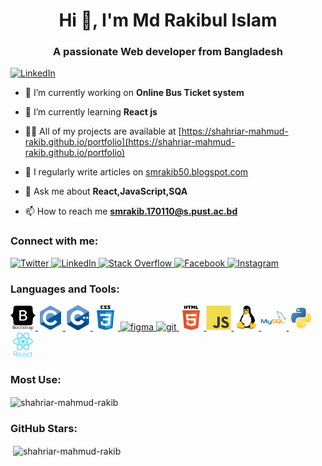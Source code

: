 <h1 align="center">Hi 👋, I'm Md Rakibul Islam</h1>
<h3 align="center">A passionate Web developer from Bangladesh</h3>
<p align="left">
  <a href="https://www.linkedin.com/in/smrakib99" target="_blank">
    <img src="https://img.shields.io/badge/Connect-LinkedIn-blue?style=for-the-badge&logo=linkedin" alt="LinkedIn" />
  </a>
</p>

- 🔭 I’m currently working on **Online Bus Ticket system**

- 🌱 I’m currently learning **React js**

- 👨‍💻 All of my projects are available at [https://shahriar-mahmud-rakib.github.io/portfolio](https://shahriar-mahmud-rakib.github.io/portfolio)

- 📝 I regularly write articles on [smrakib50.blogspot.com](smrakib50.blogspot.com)

- 💬 Ask me about **React,JavaScript,SQA**

- 📫 How to reach me **smrakib.170110@s.pust.ac.bd**

<h3 align="left">Connect with me:</h3>
<p align="left">
<a href="https://twitter.com/smrakib50" target="_blank">
  <img src="https://img.icons8.com/color/48/000000/twitter--v1.png" alt="Twitter" height="30" width="30"/>
</a>
<a href="https://www.linkedin.com/in/smrakib99/" target="_blank">
  <img src="https://img.icons8.com/color/48/000000/linkedin.png" alt="LinkedIn" height="30" width="30"/>
</a>

<a href="https://stackoverflow.com/users/19353060/md-rakibul-islam" target="_blank">
  <img src="https://img.icons8.com/color/48/000000/stackoverflow.png" alt="Stack Overflow" height="30" width="30"/>
</a>

<a href="https://www.facebook.com/smrakib.live" target="_blank">
  <img src="https://img.icons8.com/color/48/000000/facebook.png" alt="Facebook" height="30" width="30"/>
</a>

<a href="https://www.instagram.com/smrakib.99" target="_blank">
  <img src="https://img.icons8.com/color/48/000000/instagram-new.png" alt="Instagram" height="30" width="30"/>
</a>

<a href="https://www.hackerrank.com/profile/smrakib" target="_blank">

</a>
<a href="https://leetcode.com/shahriar_mahmud_rakib/" target="_blank">
 
</a>

</p>

<h3 align="left">Languages and Tools:</h3>
<p align="left"> <a href="https://getbootstrap.com" target="_blank" rel="noreferrer"> <img src="https://raw.githubusercontent.com/devicons/devicon/master/icons/bootstrap/bootstrap-plain-wordmark.svg" alt="bootstrap" width="40" height="40"/> </a> <a href="https://www.cprogramming.com/" target="_blank" rel="noreferrer"> <img src="https://raw.githubusercontent.com/devicons/devicon/master/icons/c/c-original.svg" alt="c" width="40" height="40"/> </a> <a href="https://www.w3schools.com/cpp/" target="_blank" rel="noreferrer"> <img src="https://raw.githubusercontent.com/devicons/devicon/master/icons/cplusplus/cplusplus-original.svg" alt="cplusplus" width="40" height="40"/> </a> <a href="https://www.w3schools.com/css/" target="_blank" rel="noreferrer"> <img src="https://raw.githubusercontent.com/devicons/devicon/master/icons/css3/css3-original-wordmark.svg" alt="css3" width="40" height="40"/> </a> <a href="https://www.figma.com/" target="_blank" rel="noreferrer"> <img src="https://www.vectorlogo.zone/logos/figma/figma-icon.svg" alt="figma" width="40" height="40"/> </a> <a href="https://git-scm.com/" target="_blank" rel="noreferrer"> <img src="https://www.vectorlogo.zone/logos/git-scm/git-scm-icon.svg" alt="git" width="40" height="40"/> </a> <a href="https://www.w3.org/html/" target="_blank" rel="noreferrer"> <img src="https://raw.githubusercontent.com/devicons/devicon/master/icons/html5/html5-original-wordmark.svg" alt="html5" width="40" height="40"/> </a> <a href="https://developer.mozilla.org/en-US/docs/Web/JavaScript" target="_blank" rel="noreferrer"> <img src="https://raw.githubusercontent.com/devicons/devicon/master/icons/javascript/javascript-original.svg" alt="javascript" width="40" height="40"/> </a> <a href="https://www.linux.org/" target="_blank" rel="noreferrer"> <img src="https://raw.githubusercontent.com/devicons/devicon/master/icons/linux/linux-original.svg" alt="linux" width="40" height="40"/> </a> <a href="https://www.mysql.com/" target="_blank" rel="noreferrer"> <img src="https://raw.githubusercontent.com/devicons/devicon/master/icons/mysql/mysql-original-wordmark.svg" alt="mysql" width="40" height="40"/> </a> <a href="https://www.python.org" target="_blank" rel="noreferrer"> <img src="https://raw.githubusercontent.com/devicons/devicon/master/icons/python/python-original.svg" alt="python" width="40" height="40"/> </a> <a href="https://reactjs.org/" target="_blank" rel="noreferrer"> <img src="https://raw.githubusercontent.com/devicons/devicon/master/icons/react/react-original-wordmark.svg" alt="react" width="40" height="40"/> </a> </p>
<h3 align="left">Most Use:</h3>
<p><img align="center" src="https://github-readme-stats.vercel.app/api/top-langs?username=shahriar-mahmud-rakib&show_icons=true&locale=en&layout=compact" alt="shahriar-mahmud-rakib" /></p>
<h3 align="left">GitHub Stars:</h3>
<p>&nbsp;<img align="center" src="https://github-readme-stats.vercel.app/api?username=shahriar-mahmud-rakib&show_icons=true&locale=en" alt="shahriar-mahmud-rakib" /></p>
